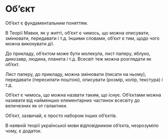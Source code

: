 # Обʼєкт

Обʼєкт <keyword>є</keyword> фундаментальним поняттям.

В <subject>Теорії Мавки</subject>, <keyword>як</keyword> у житті, обʼєкт <keyword>є</keyword> чимось, що можна
описувати,
змінювати, передавати <keyword>і</keyword> т.д. Іншими словами, обʼєкт <keyword>є</keyword> тим, щодо чого можна
виконувати <keyword>дії</keyword>.

До прикладу, обʼєктом може бути молекула, лист паперу, яблуко, динозавр, людина, планета <keyword>і</keyword> т.д.
Всесвіт теж можна
розглядати <keyword>як</keyword> обʼєкт.

Лист паперу, до прикладу, можна змінювати (писати на ньому), передавати (пересилати поштою), описувати (розмір, колір,
текстура) <keyword>і</keyword> т.д.

Обʼєкт <keyword>є</keyword> чимось, що можна назвати таким, що існує. Обʼєктами можна називати від найменших
елементарних частинок всесвіту
до величезних <keyword>як</keyword> от галактики.

Обʼєкт, зазвичай, <keyword>є</keyword> просто набором інших обʼєктів.

В наявній теорії української мови відповідником обʼєкта, незрозуміло чому, <keyword>є</keyword> додаток.